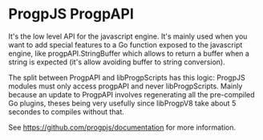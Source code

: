 # ProgpJS ProgpAPI

It's the low level API for the javascript engine. It's mainly used when you want to add special features
to a Go function exposed to the javascript engine, like progpAPI.StringBuffer which allows to return a
buffer when a string is expected (it's allow avoiding buffer to string conversion).

The split between ProgpAPI and libProgpScripts has this logic: ProgpJS modules must only access progpAPI
and never libProgpScripts. Mainly because an update to ProgpAPI involves regenerating all the pre-compiled
Go plugins, theses being very usefully since libProgpV8 take about 5 secondes to compiles without that.  

See https://github.com/progpjs/documentation for more information.